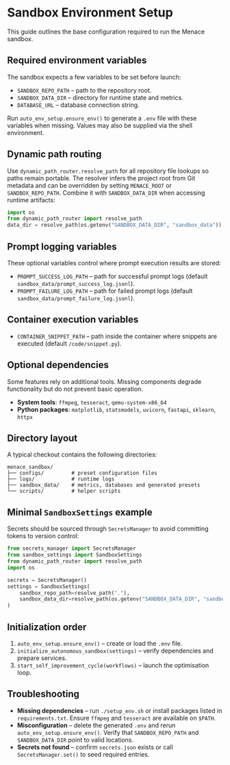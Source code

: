 # Sandbox Environment Setup

This guide outlines the base configuration required to run the Menace sandbox.

## Required environment variables

The sandbox expects a few variables to be set before launch:

- `SANDBOX_REPO_PATH` – path to the repository root.
- `SANDBOX_DATA_DIR` – directory for runtime state and metrics.
- `DATABASE_URL` – database connection string.

Run `auto_env_setup.ensure_env()` to generate a `.env` file with these variables when
missing. Values may also be supplied via the shell environment.

## Dynamic path routing

Use `dynamic_path_router.resolve_path` for all repository file lookups so paths
remain portable. The resolver infers the project root from Git metadata and can
be overridden by setting `MENACE_ROOT` or `SANDBOX_REPO_PATH`. Combine it with
`SANDBOX_DATA_DIR` when accessing runtime artifacts:

```python
import os
from dynamic_path_router import resolve_path
data_dir = resolve_path(os.getenv("SANDBOX_DATA_DIR", "sandbox_data"))
```

## Prompt logging variables

These optional variables control where prompt execution results are stored:

- `PROMPT_SUCCESS_LOG_PATH` – path for successful prompt logs (default `sandbox_data/prompt_success_log.jsonl`).
- `PROMPT_FAILURE_LOG_PATH` – path for failed prompt logs (default `sandbox_data/prompt_failure_log.jsonl`).

## Container execution variables

- `CONTAINER_SNIPPET_PATH` – path inside the container where snippets are
  executed (default `/code/snippet.py`).

## Optional dependencies

Some features rely on additional tools. Missing components degrade
functionality but do not prevent basic operation.

- **System tools**: `ffmpeg`, `tesseract`, `qemu-system-x86_64`
- **Python packages**: `matplotlib`, `statsmodels`, `uvicorn`, `fastapi`,
  `sklearn`, `httpx`

## Directory layout

A typical checkout contains the following directories:

```
menace_sandbox/
├── configs/         # preset configuration files
├── logs/            # runtime logs
├── sandbox_data/    # metrics, databases and generated presets
└── scripts/         # helper scripts
```

## Minimal `SandboxSettings` example

Secrets should be sourced through `SecretsManager` to avoid committing tokens to
version control:

```python
from secrets_manager import SecretsManager
from sandbox_settings import SandboxSettings
from dynamic_path_router import resolve_path
import os

secrets = SecretsManager()
settings = SandboxSettings(
    sandbox_repo_path=resolve_path("."),
    sandbox_data_dir=resolve_path(os.getenv("SANDBOX_DATA_DIR", "sandbox_data")),
)
```

## Initialization order

1. `auto_env_setup.ensure_env()` – create or load the `.env` file.
2. `initialize_autonomous_sandbox(settings)` – verify dependencies and prepare
   services.
3. `start_self_improvement_cycle(workflows)` – launch the optimisation loop.

## Troubleshooting

- **Missing dependencies** – run `./setup_env.sh` or install packages listed in
  `requirements.txt`. Ensure `ffmpeg` and `tesseract` are available on
  `$PATH`.
- **Misconfiguration** – delete the generated `.env` and rerun
  `auto_env_setup.ensure_env()`. Verify that `SANDBOX_REPO_PATH` and
  `SANDBOX_DATA_DIR` point to valid locations.
- **Secrets not found** – confirm `secrets.json` exists or call
  `SecretsManager.set()` to seed required entries.
